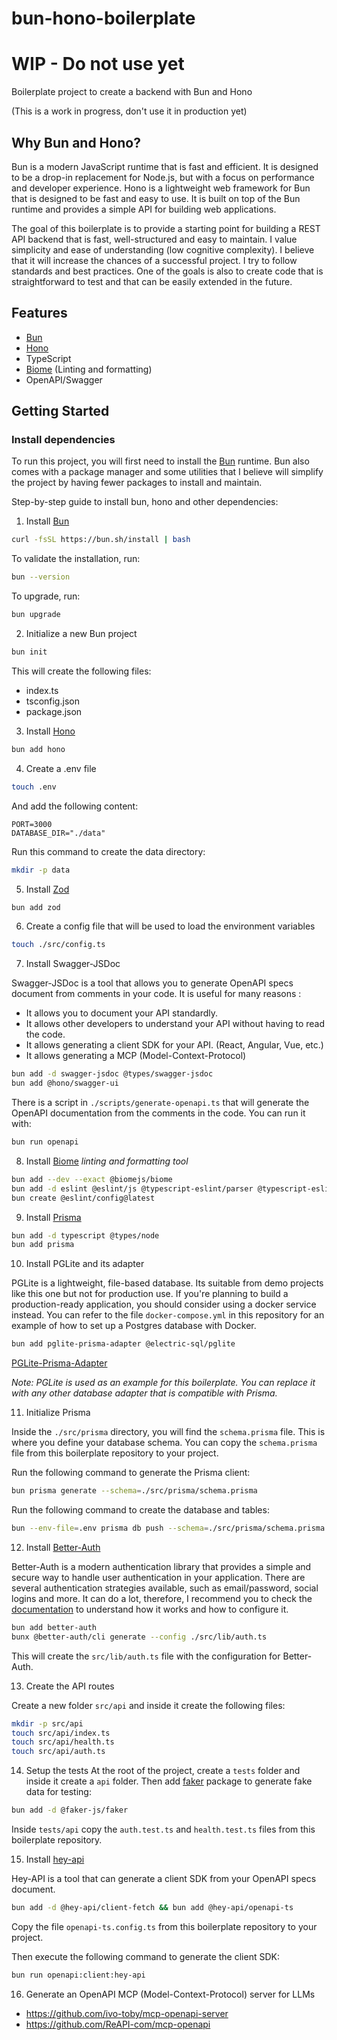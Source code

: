 # bun-hono-boilerplate

# WIP - Do not use yet

Boilerplate project to create a backend with Bun and Hono

(This is a work in progress, don't use it in production yet)

## Why Bun and Hono?

Bun is a modern JavaScript runtime that is fast and efficient. It is designed to be a drop-in replacement for Node.js, but with a focus on performance and developer experience.
Hono is a lightweight web framework for Bun that is designed to be fast and easy to use. It is built on top of the Bun runtime and provides a simple API for building web applications.

The goal of this boilerplate is to provide a starting point for building a REST API backend that is fast, well-structured and easy to maintain.
I value simplicity and ease of understanding (low cognitive complexity). I believe that it will increase the chances of a successful project.
I try to follow standards and best practices. One of the goals is also to create code that is straightforward to test and that can be easily extended in the future.

## Features

- [Bun](https://bun.sh/)
- [Hono](https://hono.dev/)
- TypeScript
- [Biome](https://biomejs.dev/) (Linting and formatting)
- OpenAPI/Swagger

## Getting Started

### Install dependencies

To run this project, you will first need to install the [Bun](https://bun.sh/) runtime.
Bun also comes with a package manager and some utilities that I believe will simplify the project by having fewer packages to install and maintain.

Step-by-step guide to install bun, hono and other dependencies:

1. Install [Bun](https://bun.sh/docs/installation)

```bash
curl -fsSL https://bun.sh/install | bash
```

To validate the installation, run:

```bash
bun --version
```

To upgrade, run:

```bash
bun upgrade
```

2. Initialize a new Bun project

```bash
bun init
```

This will create the following files:

- index.ts
- tsconfig.json
- package.json

3. Install [Hono](https://hono.dev/)

```bash
bun add hono
```

4. Create a .env file

```bash
touch .env
```

And add the following content:

```
PORT=3000
DATABASE_DIR="./data"
```

Run this command to create the data directory:

```bash
mkdir -p data
```

5. Install [Zod](https://zod.dev)

```bash
bun add zod
```

6. Create a config file that will be used to load the environment variables

```bash
touch ./src/config.ts
```

7. Install Swagger-JSDoc

Swagger-JSDoc is a tool that allows you to generate OpenAPI specs document from comments in your code.
It is useful for many reasons :
- It allows you to document your API standardly.
- It allows other developers to understand your API without having to read the code.
- It allows generating a client SDK for your API. (React, Angular, Vue, etc.)
- It allows generating a MCP (Model-Context-Protocol)

```bash
bun add -d swagger-jsdoc @types/swagger-jsdoc
bun add @hono/swagger-ui
```

There is a script in `./scripts/generate-openapi.ts` that will generate the OpenAPI documentation from the comments in the code.
You can run it with:

```bash
bun run openapi
```

8. Install [Biome](https://biomejs.dev) *linting and formatting tool*

```bash
bun add --dev --exact @biomejs/biome
bun add -d eslint @eslint/js @typescript-eslint/parser @typescript-eslint/eslint-plugin typescript-eslint eslint-plugin-import globals
bun create @eslint/config@latest
```

9. Install [Prisma](https://www.prisma.io)

```bash
bun add -d typescript @types/node
bun add prisma
```

10. Install PGLite and its adapter

PGLite is a lightweight, file-based database. Its suitable from demo projects like this one but not for production use.
If you're planning to build a production-ready application, you should consider using a docker service instead.
You can refer to the file `docker-compose.yml` in this repository for an example of how to set up a Postgres database with Docker.

```bash
bun add pglite-prisma-adapter @electric-sql/pglite
```

[PGLite-Prisma-Adapter](https://github.com/lucasthevenet/pglite-utils/tree/main/packages/prisma-adapter)

_Note: PGLite is used as an example for this boilerplate. You can replace it with any other database adapter that is compatible with Prisma._


11. Initialize Prisma

Inside the `./src/prisma` directory, you will find the `schema.prisma` file. This is where you define your database schema.
You can copy the `schema.prisma` file from this boilerplate repository to your project.

Run the following command to generate the Prisma client:

```bash
bun prisma generate --schema=./src/prisma/schema.prisma
```

Run the following command to create the database and tables:

```bash
bun --env-file=.env prisma db push --schema=./src/prisma/schema.prisma
```

12. Install [Better-Auth](https://www.better-auth.com)

Better-Auth is a modern authentication library that provides a simple and secure way to handle user authentication in your application.
There are several authentication strategies available, such as email/password, social logins and more.
It can do a lot, therefore, I recommend you to check the [documentation](https://www.better-auth.com/docs) to understand how it works and how to configure it.


```bash
bun add better-auth
bunx @better-auth/cli generate --config ./src/lib/auth.ts
```

This will create the `src/lib/auth.ts` file with the configuration for Better-Auth.

13. Create the API routes

Create a new folder `src/api` and inside it create the following files:
```bash
mkdir -p src/api
touch src/api/index.ts
touch src/api/health.ts
touch src/api/auth.ts
```

14. Setup the tests
At the root of the project, create a `tests` folder and inside it create a `api` folder.
Then add [faker](https://fakerjs.dev/) package to generate fake data for testing:

```bash
bun add -d @faker-js/faker
```

Inside `tests/api` copy the `auth.test.ts` and `health.test.ts` files from this boilerplate repository.

15. Install [hey-api](https://heyapi.dev/)

Hey-API is a tool that can generate a client SDK from your OpenAPI specs document.

```bash
bun add -d @hey-api/client-fetch && bun add @hey-api/openapi-ts
```

Copy the file `openapi-ts.config.ts` from this boilerplate repository to your project.

Then execute the following command to generate the client SDK:

```bash
bun run openapi:client:hey-api
```

16. Generate an OpenAPI MCP (Model-Context-Protocol) server for LLMs

- https://github.com/ivo-toby/mcp-openapi-server
- https://github.com/ReAPI-com/mcp-openapi

